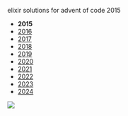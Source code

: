 elixir solutions for advent of code 2015

* __2015__
* [2016](https://github.com/thth/aoc_2016)
* [2017](https://github.com/thth/aoc_2017)
* [2018](https://github.com/thth/aoc_2018)
* [2019](https://github.com/thth/aoc_2019)
* [2020](https://github.com/thth/aoc_2020)
* [2021](https://github.com/thth/aoc_2021)
* [2022](https://github.com/thth/aoc_2022)
* [2023](https://github.com/thth/aoc_2023)
* [2024](https://github.com/thth/aoc_2024)

![](https://user-images.githubusercontent.com/7574985/101267539-a27b6e00-370e-11eb-8391-3d82d23a4815.png)
